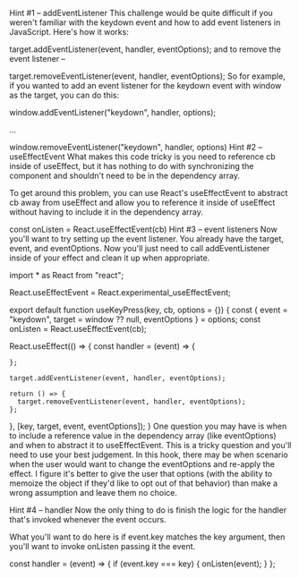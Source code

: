 Hint #1 – addEventListener
This challenge would be quite difficult if you weren't familiar with the keydown event and how to add event listeners in JavaScript. Here's how it works:

target.addEventListener(event, handler, eventOptions);
and to remove the event listener – 

target.removeEventListener(event, handler, eventOptions);
So for example, if you wanted to add an event listener for the keydown event with window as the target, you can do this:

window.addEventListener("keydown", handler, options);

...

window.removeEventListener("keydown", handler, options)
Hint #2 – useEffectEvent
What makes this code tricky is you need to reference cb inside of useEffect, but it has nothing to do with synchronizing the component and shouldn't need to be in the dependency array.

To get around this problem, you can use React's useEffectEvent to abstract cb away from useEffect and allow you to reference it inside of useEffect without having to include it in the dependency array.

const onListen = React.useEffectEvent(cb)
Hint #3 – event listeners
Now you'll want to try setting up the event listener. You already have the target, event, and eventOptions. Now you'll just need to call addEventListener inside of your effect and clean it up when appropriate.

import * as React from "react";

React.useEffectEvent = React.experimental_useEffectEvent;

export default function useKeyPress(key, cb, options = {}) {
  const { event = "keydown", target = window ?? null, eventOptions } = options;
  const onListen = React.useEffectEvent(cb);

  React.useEffect(() => {
    const handler = (event) => {
      
    };

    target.addEventListener(event, handler, eventOptions);

    return () => {
      target.removeEventListener(event, handler, eventOptions);
    };
  }, [key, target, event, eventOptions]);
}
One question you may have is when to include a reference value in the dependency array (like eventOptions) and when to abstract it to useEffectEvent. This is a tricky question and you'll need to use your best judgement. In this hook, there may be when scenario when the user would want to change the eventOptions and re-apply the effect. I figure it's better to give the user that options (with the ability to memoize the object if they'd like to opt out of that behavior) than make a wrong assumption and leave them no choice.

Hint #4 – handler
Now the only thing to do is finish the logic for the handler that's invoked whenever the event occurs.

What you'll want to do here is if event.key matches the key argument, then you'll want to invoke onListen passing it the event.

const handler = (event) => {
  if (event.key === key) {
    onListen(event);
  }
};